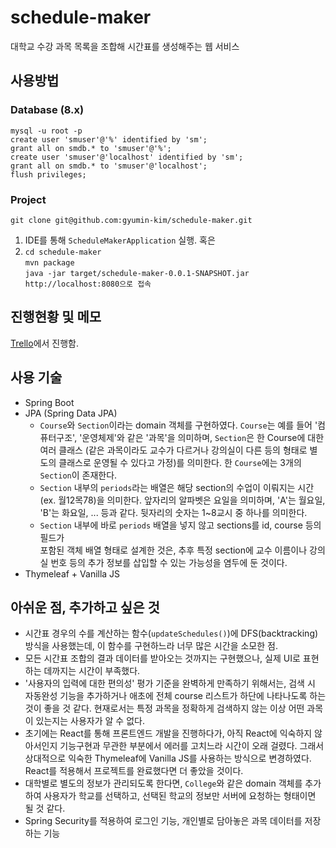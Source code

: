 # schedule-maker
대학교 수강 과목 목록을 조합해 시간표를 생성해주는 웹 서비스

## 사용방법
### Database (8.x)
`mysql -u root -p`  
`create user 'smuser'@'%' identified by 'sm';`  
`grant all on smdb.* to 'smuser'@'%';`  
`create user 'smuser'@'localhost' identified by 'sm';`  
`grant all on smdb.* to 'smuser'@'localhost';`  
`flush privileges;`  

### Project
`git clone git@github.com:gyumin-kim/schedule-maker.git`  
1. IDE를 통해 `ScheduleMakerApplication` 실행. 혹은
2. `cd schedule-maker`  
`mvn package`  
`java -jar target/schedule-maker-0.0.1-SNAPSHOT.jar`  
`http://localhost:8080으로 접속`  


## 진행현황 및 메모
[Trello](https://trello.com/b/MviPpSDa/schedule-maker)에서 진행함.

## 사용 기술
- Spring Boot
- JPA (Spring Data JPA)
  - `Course`와 `Section`이라는 domain 객체를 구현하였다. `Course`는 예를 들어 
  '컴퓨터구조', '운영체제'와 같은 '과목'을 의미하며, `Section`은 한 Course에 대한 여러 클래스
  (같은 과목이라도 교수가 다르거나 강의실이 다른 등의 형태로 별도의 클래스로 운영될 수 있다고 가정)를
  의미한다. 한 `Course`에는 3개의 `Section`이 존재한다.
  - `Section` 내부의 `periods`라는 배열은 해당 section의 수업이 이뤄지는 시간
  (ex. 월12목78)을 의미한다. 앞자리의 알파벳은 요일을 의미하며, 'A'는 월요일, 'B'는 화요일, ... 
  등과 같다. 뒷자리의 숫자는 1~8교시 중 하나를 의미한다.
  - `Section` 내부에 바로 `periods` 배열을 넣지 않고 sections를 id, course 등의 필드가  
  포함된 객체 배열 형태로 설계한 것은, 추후 특정 section에 교수 이름이나 강의실 번호 등의 
  추가 정보를 삽입할 수 있는 가능성을 염두에 둔 것이다.
- Thymeleaf + Vanilla JS

## 아쉬운 점, 추가하고 싶은 것
- 시간표 경우의 수를 계산하는 함수(`updateSchedules()`)에 DFS(backtracking) 방식을 사용했는데, 
이 함수를 구현하느라 너무 많은 시간을 소모한 점.
- 모든 시간표 조합의 결과 데이터를 받아오는 것까지는 구현했으나, 실제 UI로 표현하는 데까지는 시간이 부족했다.
- '사용자의 입력에 대한 편의성' 평가 기준을 완벽하게 만족하기 위해서는, 검색 시 자동완성 기능을 추가하거나 
애초에 전체 course 리스트가 하단에 나타나도록 하는 것이 좋을 것 같다. 현재로서는 특정 과목을 정확하게 
검색하지 않는 이상 어떤 과목이 있는지는 사용자가 알 수 없다.
- 초기에는 React를 통해 프론트엔드 개발을 진행하다가, 아직 React에 익숙하지 않아서인지 
기능구현과 무관한 부분에서 에러를 고치느라 시간이 오래 걸렸다. 그래서 상대적으로 익숙한 Thymeleaf에 
Vanilla JS를 사용하는 방식으로 변경하였다. React를 적용해서 프로젝트를 완료했다면 더 좋았을 것이다.
- 대학별로 별도의 정보가 관리되도록 한다면, `College`와 같은 domain 객체를 추가하여 사용자가 
학교를 선택하고, 선택된 학교의 정보만 서버에 요청하는 형태이면 될 것 같다.
- Spring Security를 적용하여 로그인 기능, 개인별로 담아놓은 과목 데이터를 저장하는 기능
